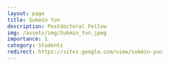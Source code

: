 ```yaml
---
layout: page
title: Sukmin Yun
description: Postdoctoral Fellow
img: /assets/img/Sukmin_Yun.jpeg
importance: 1
category: Students
redirect: https://sites.google.com/view/sukmin-yun
---
```

